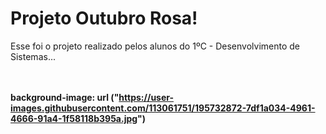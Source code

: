 # Projeto Outubro Rosa!
Esse foi o projeto realizado pelos alunos do 1ºC - Desenvolvimento de Sistemas... 
<br><br><br><b>

background-image: url ("https://user-images.githubusercontent.com/113061751/195732872-7df1a034-4961-4666-91a4-1f58118b395a.jpg")
